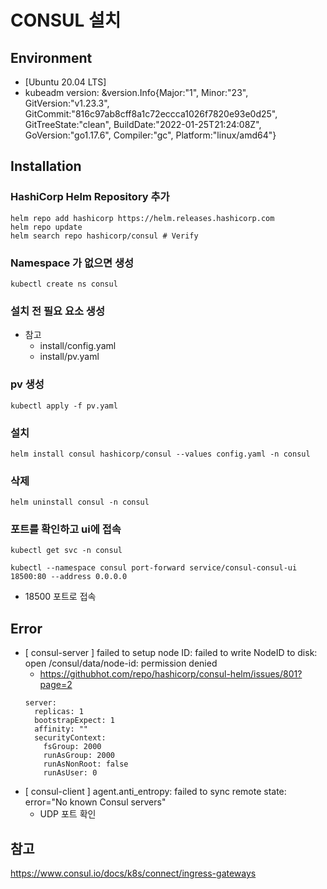 # CONSUL 설치

## Environment
- [Ubuntu 20.04 LTS]
- kubeadm version: &version.Info{Major:"1", Minor:"23", GitVersion:"v1.23.3", GitCommit:"816c97ab8cff8a1c72eccca1026f7820e93e0d25", GitTreeState:"clean", BuildDate:"2022-01-25T21:24:08Z", GoVersion:"go1.17.6", Compiler:"gc", Platform:"linux/amd64"}

## Installation

### HashiCorp Helm Repository 추가
```
helm repo add hashicorp https://helm.releases.hashicorp.com
helm repo update
helm search repo hashicorp/consul # Verify
```

### Namespace 가 없으면 생성
```
kubectl create ns consul
```

### 설치 전 필요 요소 생성
- 참고
  - install/config.yaml
  - install/pv.yaml

### pv 생성
```
kubectl apply -f pv.yaml
```

### 설치
```
helm install consul hashicorp/consul --values config.yaml -n consul
```

### 삭제
```
helm uninstall consul -n consul
```

### 포트를 확인하고 ui에 접속
```
kubectl get svc -n consul

kubectl --namespace consul port-forward service/consul-consul-ui 18500:80 --address 0.0.0.0
```
- 18500 포트로 접속

## Error
- [ consul-server ] failed to setup node ID: failed to write NodeID to disk: open /consul/data/node-id: permission denied
  - https://githubhot.com/repo/hashicorp/consul-helm/issues/801?page=2
  ```
  server:
    replicas: 1
    bootstrapExpect: 1
    affinity: ""
    securityContext:
      fsGroup: 2000
      runAsGroup: 2000
      runAsNonRoot: false
      runAsUser: 0
  ```
- [ consul-client ] agent.anti_entropy: failed to sync remote state: error="No known Consul servers"
  - UDP 포트 확인


## 참고
https://www.consul.io/docs/k8s/connect/ingress-gateways
